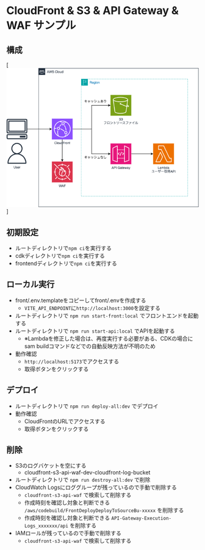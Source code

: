 # CloudFront & S3 & API Gateway & WAF サンプル

## 構成

[![構成図](./docs/cloudfront-s3-api-waf-sample.drawio.png)]

## 初期設定

- ルートディレクトリで`npm ci`を実行する
- cdkディレクトリで`npm ci`を実行する
- frontendディレクトリで`npm ci`を実行する

## ローカル実行

- front/.env.templateをコピーしてfront/.envを作成する
  - `VITE_API_ENDPOINT`に`http://localhost:3000`を設定する
- ルートディレクトリで `npm run start-front:local` でフロントエンドを起動する
- ルートディレクトリで `npm run start-api:local` でAPIを起動する
  - ※Lambdaを修正した場合は、再度実行する必要がある、CDKの場合にsam buildコマンドなどでの自動反映方法が不明のため
- 動作確認
  - `http://localhost:5173`でアクセスする
  - 取得ボタンをクリックする

## デプロイ

- ルートディレクトリで `npm run deploy-all:dev` でデプロイ
- 動作確認
  - CloudFrontのURLでアクセスする
  - 取得ボタンをクリックする

## 削除

- S3のログバケットを空にする
  - cloudfront-s3-api-waf-dev-cloudfront-log-bucket
- ルートディレクトリで `npm run destroy-all:dev` で削除
- CloudWatch Logsにロググループが残っているので手動で削除する
  - `cloudfront-s3-api-waf` で検索して削除する
  - 作成時刻を確認し対象と判断できる `/aws/codebuild/FrontDeployDeployToSourceBu-xxxxx` を削除する
  - 作成時刻を確認し対象と判断できる `API-Gateway-Execution-Logs_xxxxxxx/api` を削除する
- IAMロールが残っているので手動で削除する
  - `cloudfront-s3-api-waf` で検索して削除する